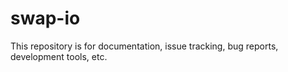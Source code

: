 # swap-io
This repository is for documentation, issue tracking, bug reports, development tools, etc.
